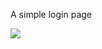 A simple login page

![](https://github.com/emilgras/login-form/blob/master/demo/Sk%C3%A6rmbillede%202018-01-21%20kl.%2020.59.41.png)
